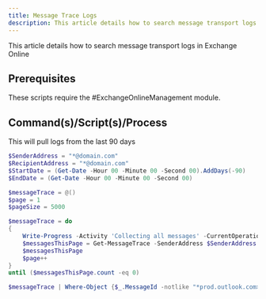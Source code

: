 ```yaml
---
title: Message Trace Logs
description: This article details how to search message transport logs in Exchange Online
---
```


This article details how to search message transport logs in Exchange Online

## Prerequisites

These scripts require the #ExchangeOnlineManagement module.

## Command(s)/Script(s)/Process

This will pull logs from the last 90 days

```PowerShell
$SenderAddress = "*@domain.com"
$RecipientAddress = "*@domain.com"
$StartDate = (Get-Date -Hour 00 -Minute 00 -Second 00).AddDays(-90)
$EndDate = (Get-Date -Hour 00 -Minute 00 -Second 00)

$messageTrace = @()
$page = 1
$pageSize = 5000

$messageTrace = do
{
	Write-Progress -Activity 'Collecting all messages' -CurrentOperation $page
	$messagesThisPage = Get-MessageTrace -SenderAddress $SenderAddress -RecipientAddress $RecipientAddress -StartDate $StartDate -EndDate $EndDate -PageSize $pageSize -Page $page
	$messagesThisPage
	$page++
}
until ($messagesThisPage.count -eq 0)

$messageTrace | Where-Object {$_.MessageId -notlike "*prod.outlook.com>"} | export-csv "MessageTrace $(date -Format 'yyyy-MM-dd').csv"
```
